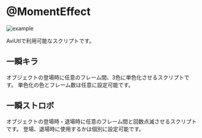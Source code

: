 # @MomentEffect

![example](https://github.com/cmt1910/MomentEffect/assets/88577419/50e2b21b-7d04-4789-a6a7-943b7942ae0b)

AviUtlで利用可能なスクリプトです。

## 一瞬キラ

オブジェクトの登場時に任意のフレーム間、3色に単色化させるスクリプトです。
単色化の色とフレーム数は任意に設定可能です。

## 一瞬ストロボ

オブジェクトの登場時・退場時に任意のフレーム間と回数点滅させるスクリプトです。
登場、退場時に使用するかは個別に設定可能です。
